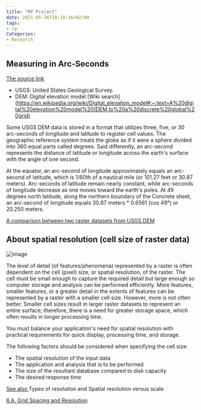 ```yaml
---
title: "RP Project"
date: 2021-05-26T10:10:16+02:00
tags:
- rp
Categories:
- Research
---
```


## Measuring in Arc-Seconds
[The source link](https://www.esri.com/news/arcuser/0400/wdside.html)
* USGS: United States Geological Survey. <br>
* DEM: Digital elevation model [Wiki search](https://en.wikipedia.org/wiki/Digital_elevation_model#:~:text=A%20digital%20elevation%20model%20(DEM,to%20a%20discrete%20global%20grid)

Some USGS DEM data is stored in a format that utilizes three, five, or 30 arc-seconds of longitude and latitude to register cell values. The geographic reference system treats the globe as if it were a sphere divided into 360 equal parts called degrees.
Said differently, an arc-second represents the distance of latitude or longitude across the earth's surface with the angle of one second.

At the equator, an arc-second of longitude approximately equals an arc-second of latitude, which is 1/60th of a nautical mile (or 101.27 feet or 30.87 meters). Arc-seconds of latitude remain nearly constant, while arc-seconds of longitude decrease as one moves toward the earth's poles. At 49 degrees north latitude, along the northern boundary of the Concrete sheet, an arc-second of longitude equals 30.87 meters * 0.6561 (cos 49°) or 20.250 meters.

[A comparison between two raster datasets from USGS DEM](https://pro.arcgis.com/en/pro-app/latest/tool-reference/conversion/how-dem-to-raster-works.htm)

## About spatial resolution (cell size of raster data)

![image](https://user-images.githubusercontent.com/65668613/119641779-4c17fe00-be1a-11eb-8620-8047bee53357.png)

The level of detail (of features/phenomena) represented by a raster is often dependent on the cell (pixel) size, or spatial resolution, of the raster. The cell must be small enough to capture the required detail but large enough so computer storage and analysis can be performed efficiently. More features, smaller features, or a greater detail in the extents of features can be represented by a raster with a smaller cell size. However, more is not often better. Smaller cell sizes result in larger raster datasets to represent an entire surface; therefore, there is a need for greater storage space, which often results in longer processing time.

You must balance your application's need for spatial resolution with practical requirements for quick display, processing time, and storage.

The following factors should be considered when specifying the cell size:

* The spatial resolution of the input data
* The application and analysis that is to be performed
* The size of the resultant database compared to disk capacity
* The desired response time

[See also ](https://desktop.arcgis.com/en/arcmap/latest/manage-data/raster-and-images/cell-size-of-raster-data.htm) Types of resolution and Spatial resolution versus scale.

[6.A. Grid Spacing and Resolution](https://www.ngdc.noaa.gov/mgg/topo/report/s6/s6A.html)
